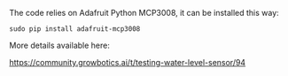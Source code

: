 The code relies on Adafruit Python MCP3008, it can be installed this way:

```
sudo pip install adafruit-mcp3008
```

More details available here:

https://community.growbotics.ai/t/testing-water-level-sensor/94
